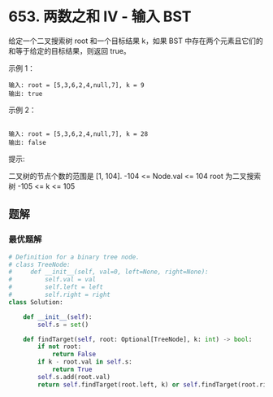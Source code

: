 # 653. 两数之和 IV - 输入 BST
给定一个二叉搜索树 root 和一个目标结果 k，如果 BST 中存在两个元素且它们的和等于给定的目标结果，则返回 true。


示例 1：

```
输入: root = [5,3,6,2,4,null,7], k = 9
输出: true
```
示例 2：
```

输入: root = [5,3,6,2,4,null,7], k = 28
输出: false
``` 

提示:

二叉树的节点个数的范围是  [1, 104].
-104 <= Node.val <= 104
root 为二叉搜索树
-105 <= k <= 105

## 题解
### 最优题解



```python
# Definition for a binary tree node.
# class TreeNode:
#     def __init__(self, val=0, left=None, right=None):
#         self.val = val
#         self.left = left
#         self.right = right
class Solution:

    def __init__(self):
        self.s = set()

    def findTarget(self, root: Optional[TreeNode], k: int) -> bool:
        if not root:
            return False
        if k - root.val in self.s:
            return True
        self.s.add(root.val)
        return self.findTarget(root.left, k) or self.findTarget(root.right, k)

```

